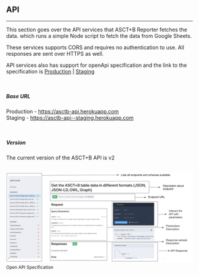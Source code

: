 ## API

---

This section goes over the API services that ASCT+B Reporter fetches the data. which runs a simple Node script to fetch the data from Google Sheets.

These services supports CORS and requires no authentication to use. All responses are sent over HTTPS as well.

API services also has support for openApi specification and the link to the specification is [Production](https://asctb-api.herokuapp.com/) | [Staging](https://asctb-api--staging.herokuapp.com/)

<br>

##### Base URL

Production - https://asctb-api.herokuapp.com
<br>
Staging - https://asctb-api--staging.herokuapp.com

<br>

##### Version

The current version of the ASCT+B API is v2

<br>

<div class="text-center"> 
  <img src="assets/docs/asct+b-api/openAPI.png" class="md-img p-2 w-100">
  <small>Open API Specification</small>
</div>